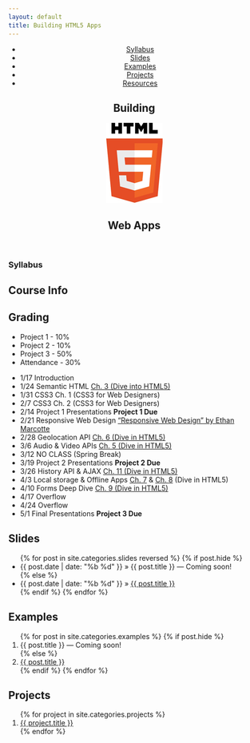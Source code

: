 ```yaml
---
layout: default
title: Building HTML5 Apps
---
```


<header>
  <nav>
    <ul>
      <li><a href="#syllabus">Syllabus</a></li>
      <li><a href="#slides">Slides</a></li>
      <li><a href="#examples">Examples</a></li>
      <li><a href="#projects">Projects</a></li>
      <li><a href="#resources">Resources</a></li>
    </ul>
  </nav>
  <section class="container">
    <h1>Building</h1>
    <img class="html5-logo" src="/img/html5_logo.jpg" />
    <h1>Web Apps</h1>
  </section>
</header>

<section id="syllabus">
  <section class="container">  
    <h1>Syllabus</h1>
    <h2>Course Info</h2>   
    <h2>Grading</h2>
    <ul>
      <li>Project 1 - 10%</li>
      <li>Project 2 - 10%</li>
      <li>Project 3 - 50%</li>
      <li>Attendance - 30%</li>
    </ul>
    <ul class="schedule">
      <li>
        <label>1/17</label>
        <span class="topic">Introduction</span>
        <span class="work"></span>
      </li>
      <li>
        <label>1/24</label>
        <span class="topic">Semantic HTML</span>
        <span class="work"><a class="external" href="http://diveintohtml5.info/semantics.html" target="_blank">Ch. 3 (Dive into HTML5)</a></span>
      </li>
      <li>
        <label>1/31</label>
        <span class="topic">CSS3</span>
        <span class="work">Ch. 1 (CSS3 for Web Designers)</span>
      </li>
      <li>
        <label>2/7</label>
        <span class="topic">CSS3</span>
        <span class="work">Ch. 2 (CSS3 for Web Designers)</span>
      </li>
      <li>
        <label>2/14</label>
        <span class="topic">Project 1 Presentations</span>
        <span class="work"><strong>Project 1 Due</strong></span>
      </li>
      <li>
        <label>2/21</label>
        <span class="topic">Responsive Web Design</span>
        <span class="work"><a class="external" href="http://www.alistapart.com/articles/responsive-web-design/" target="_blank">&#147;Responsive Web Design&#148; by Ethan Marcotte</a></span>
      </li>
      <li>
        <label>2/28</label>
        <span class="topic">Geolocation API</span>
        <span class="work"><a class="external" href="http://diveintohtml5.info/geolocation.html" target="_blank">Ch. 6 (Dive in HTML5)</a></span>
      </li>
      <li>
        <label>3/6</label>
        <span class="topic">Audio &amp; Video APIs</span>
        <span class="work"><a class="external" href="http://diveintohtml5.info/video.html" target="_blank">Ch. 5 (Dive in HTML5)</a></span>
      </li>
      <li class="spring-break">
        <label>3/12</label>
        <span class="topic">NO CLASS</span>
        <span class="work">(Spring Break)</span>
      </li>
      <li>
        <label>3/19</label>
        <span class="topic">Project 2 Presentations</span>
        <span class="work"><strong>Project 2 Due</strong></span>
      </li>
      <li>
        <label>3/26</label>
        <span class="topic">History API &amp; AJAX</span>
        <span class="work"><a class="external" href="http://diveintohtml5.info/history.html" target="_blank">Ch. 11 (Dive in HTML5)</a></span>
      </li>
      <li>
        <label>4/3</label>
        <span class="topic">Local storage &amp; Offline Apps</span>
        <span class="work"><a class="external" href="http://diveintohtml5.info/storage.html" target="_blank">Ch. 7</a> &amp; <a class="external" href="http://diveintohtml5.info/offline.html" target="_blank">Ch. 8</a> (Dive in HTML5)</span>
      </li>
      <li>
        <label>4/10</label>
        <span class="topic">Forms Deep Dive</span>
        <span class="work"><a class="external" href="http://diveintohtml5.info/forms.html" target="_blank">Ch. 9 (Dive in HTML5)</a></span>
      </li>
      <li>
        <label>4/17</label>
        <span class="topic">Overflow</span>
        <span class="work"></span>
      </li>
      <li>
        <label>4/24</label>
        <span class="topic">Overflow</span>
        <span class="work"></span>
      </li>
      <li>
        <label>5/1</label>
        <span class="topic">Final Presentations</span>
        <span class="work"><strong>Project 3 Due</strong></span>
      </li>
    </ul>
  </section>
</section>

<section id="slides">
  <section class="container">
    <h2>Slides</h2>
    <ul>
    {% for post in site.categories.slides reversed %}
      {% if post.hide %}
      <li class="unreleased"><span>{{ post.date | date: "%b %d" }}</span> &raquo; <span class="unreleased-link">{{ post.title }}</span> &mdash; <span class="unreleased-txt">Coming soon!</span></li>
      {% else %}
      <li><span>{{ post.date | date: "%b %d" }}</span> &raquo; <a href="{{ post.url }}">{{ post.title }}</a></li>
      {% endif %}
    {% endfor %}
    </ul>
  </section>
</section>

<section id="examples">
  <section class="container">
    <h2>Examples</h2>
    <ol>
    {% for post in site.categories.examples %}
      {% if post.hide %}
      <li class="unreleased"><span class="unreleased-link">{{ post.title }}</span> &mdash; <span class="unreleased-txt">Coming soon!</span></li>
      {% else %}
      <li><a href="{{ post.url }}">{{ post.title }}</a></li>
      {% endif %}
    {% endfor %}
    </ol>
  </section>
</section>

<section id="projects">
  <section class="container">
    <h2>Projects</h2>
    <ol>
    {% for project in site.categories.projects %}
      <li><a href="{{ project.url }}">{{ project.title }}</a></li>
    {% endfor %}
    </ol>
  </section>
</section>